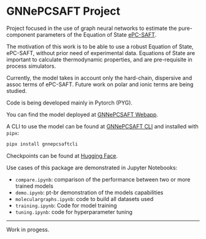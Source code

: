 # GNNePCSAFT Project

Project focused in the use of graph neural networks to estimate the pure-component parameters of the Equation of State [ePC-SAFT](https://en.wikipedia.org/wiki/PC-SAFT).

The motivation of this work is to be able to use a robust Equation of State, ePC-SAFT, without prior need of experimental data. Equations of State are important to calculate thermodynamic properties, and are pre-requisite in process simulators.

Currently, the model takes in account only the hard-chain, dispersive and assoc terms of ePC-SAFT. Future work on polar and ionic terms are being studied.

Code is being developed mainly in Pytorch (PYG).

You can find the model deployed at [GNNePCSAFT Webapp](https://gnnepcsaft.wildsonbbl.com/).

A CLI to use the model can be found at [GNNePCSAFT CLI](https://github.com/wildsonbbl/gnnepcsaftcli) and installed with `pipx`:

```bash
pipx install gnnepcsaftcli
```

Checkpoints can be found at [Hugging Face](https://huggingface.co/wildsonbbl/gnnepcsaft).

Use cases of this package are demonstrated in Jupyter Notebooks:

- `compare.ipynb`: comparison of the performance between two or more trained models
- `demo.ipynb`: pt-br demonstration of the models capabilities
- `moleculargraphs.ipynb`: code to build all datasets used
- `training.ipynb`: Code for model training
- `tuning.ipynb`: code for hyperparameter tuning

---

Work in progess.
